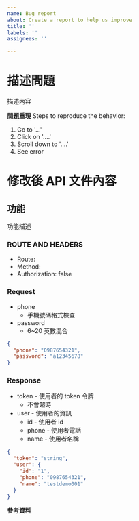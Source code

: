 ```yaml
---
name: Bug report
about: Create a report to help us improve
title: ''
labels: ''
assignees: ''

---
```


# 描述問題

描述內容

**問題重現**
Steps to reproduce the behavior:
1. Go to '...'
2. Click on '....'
3. Scroll down to '....'
4. See error

# 修改後 API 文件內容

## 功能

功能描述

### ROUTE AND HEADERS

* Route: 
* Method:
* Authorization: false

### Request

* phone
  * 手機號碼格式檢查
* password
  * 6~20 英數混合

```json
{
  "phone": "0987654321",
  "password": "a12345678"
}
```

### Response

* token - 使用者的 token 令牌
  * 不會超時
* user - 使用者的資訊
  * id - 使用者 id
  * phone - 使用者電話
  * name - 使用者名稱

```json
{
  "token": "string",
  "user": {
    "id": "1",
    "phone": "0987654321",
    "name": "testdemo001"
  }
}
```

**參考資料**
